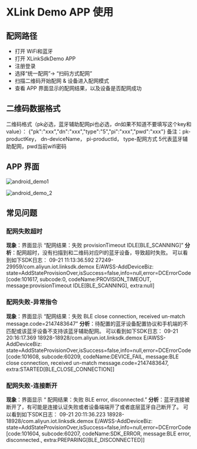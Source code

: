 # XLink Demo APP 使用
## 配网路径
* 打开 WiFi和蓝牙
* 打开 XLinkSdkDemo APP
* 注册登录
* 选择“统一配网”-> “扫码方式配网”
* 扫描二维码开始配网 & 设备进入配网模式
* 查看 APP 界面显示的配网结果，以及设备是否配网成功

## 二维码数据格式
二维码格式（pk必选，蓝牙辅助配网pi也必选，dn如果不知道不要填写这个key和value）：
{"pk":"xxx","dn":"xxx","type":"5","pi":"xxx","pwd":"xxx"}
备注：pk-productKey， dn-deviceName， pi-productId， type-配网方式 5代表蓝牙辅助配网，pwd当前wifi密码

## APP 界面

![android_demo1](https://img.alicdn.com/tfs/TB1uNCSoCzqK1RjSZFjXXblCFXa-3360-1991.png)

![android_demo_2](https://img.alicdn.com/tfs/TB1D.9TowHqK1RjSZJnXXbNLpXa-3360-1991.png)

## 常见问题
### 配网失败超时
**现象**：界面显示 “配网结果：失败 provisionTimeout IDLE[BLE_SCANNING]”
**分析**：配网超时，没有扫描到和二维码对应PI的蓝牙设备，导致超时失败。
可以看到如下SDK日志：
09-21 11:13:36.592 27249-29959/com.aliyun.iot.linksdk.demox E/AWSS-AddDeviceBiz: state=AddStateProvisionOver,isSuccess=false,info=null,error=DCErrorCode [code:101617, subcode:0, codeName:PROVISION_TIMEOUT, message:provisionTimeout IDLE[BLE_SCANNING], extra:null]
### 配网失败-异常指令 
**现象**：界面显示 “配网结果：失败 BLE close connection, received un-match message.code=2147483647”
**分析**：待配置的蓝牙设备配置协议和手机端的不匹配或该蓝牙设备不支持该蓝牙辅助配网。
可以看到如下SDK日志：
09-21 20:16:17.369 18928-18928/com.aliyun.iot.linksdk.demox E/AWSS-AddDeviceBiz: state=AddStateProvisionOver,isSuccess=false,info=null,error=DCErrorCode [code:101608, subcode:60209, codeName:DEVICE_FAIL, message:BLE close connection, received un-match message.code=2147483647, extra:STARTED[BLE_CLOSE_CONNECTION]]

### 配网失败-连接断开 
**现象**：界面显示 “ 配网结果：失败 BLE error, disconnected.”
**分析**：蓝牙连接被断开了，有可能是连接认证失败或者设备端端开了或者底层蓝牙自己断开了。
可以看到如下SDK日志：
09-21 20:11:36.223 18928-18928/com.aliyun.iot.linksdk.demox E/AWSS-AddDeviceBiz: state=AddStateProvisionOver,isSuccess=false,info=null,error=DCErrorCode [code:101604, subcode:60207, codeName:SDK_ERROR, message:BLE error, disconnected., extra:PREPARING[BLE_DISCONNECTED]]
